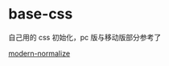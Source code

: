 # base-css

自己用的 css 初始化，pc 版与移动版部分参考了

[modern-normalize](https://github.com/sindresorhus/modern-normalize,'一组针对现代浏览器的默认样式库')
